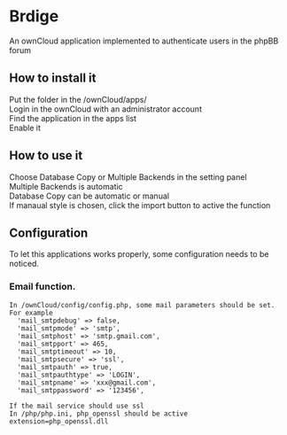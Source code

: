 Brdige
======

An ownCloud application implemented to authenticate users in the phpBB forum

How to install it
------
Put the folder in the /ownCloud/apps/ <br />
Login in the ownCloud with an administrator account <br />
Find the application in the apps list <br />
Enable it <br />

How to use it
------
Choose Database Copy or Multiple Backends in the setting panel <br />
Multiple Backends is automatic <br />
Database Copy can be automatic or manual <br />
If manaual style is chosen, click the import button to active the function <br />

Configuration
------
To let this applications works properly, some configuration needs to be noticed.

### Email function.
    In /ownCloud/config/config.php, some mail parameters should be set.
    For example
      'mail_smtpdebug' => false,
      'mail_smtpmode' => 'smtp',
      'mail_smtphost' => 'smtp.gmail.com',
      'mail_smtpport' => 465,
      'mail_smtptimeout' => 10,
      'mail_smtpsecure' => 'ssl',
      'mail_smtpauth' => true,
      'mail_smtpauthtype' => 'LOGIN',
      'mail_smtpname' => 'xxx@gmail.com',
      'mail_smtppassword' => '123456',
      
    If the mail service should use ssl  
    In /php/php.ini, php_openssl should be active
    extension=php_openssl.dll



